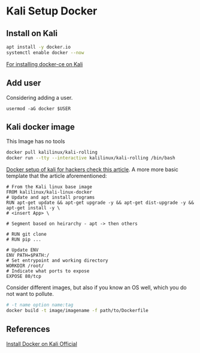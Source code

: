 # Kali Setup Docker 

## Install on Kali
```bash
apt install -y docker.io
systemctl enable docker --now
```

[For installing docker-ce on Kali](https://www.kali.org/docs/containers/installing-docker-on-kali/)

## Add user

Considering adding a user.
```bashg
usermod -aG docker $USER
````

## Kali docker image 

This Image has no tools    
```bash
docker pull kalilinux/kali-rolling
docker run --tty --interactive kalilinux/kali-rolling /bin/bash
```

[Docker setup of kali  for hackers check this article](https://www.pentestpartners.com/security-blog/docker-for-hackers-a-pen-testers-guide/). A more more basic template that the article aforementioned:
```docker
# From the Kali linux base image
FROM kalilinux/kali-linux-docker
# Update and apt install programs
RUN apt-get update && apt-get upgrade -y && apt-get dist-upgrade -y && apt-get install -y \
# <insert App> \

# Segment based on heirarchy - apt -> then others

# RUN git clone
# RUN pip ...

# Update ENV
ENV PATH=$PATH:/
# Set entrypoint and working directory
WORKDIR /root/
# Indicate what ports to expose 
EXPOSE 80/tcp 
```

Consider different images, but also if you know an OS well, which you do not want to pollute.
```bash
# -t name option name:tag
docker build -t image/imagename -f path/to/Dockerfile 
```

## References

[Install Docker on Kali Official](https://www.kali.org/docs/containers/installing-docker-on-kali/)